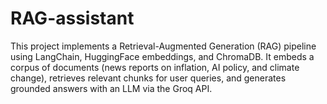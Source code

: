 # RAG-assistant
This project implements a Retrieval-Augmented Generation (RAG) pipeline using LangChain, HuggingFace embeddings, and ChromaDB. It embeds a corpus of documents (news reports on inflation, AI policy, and climate change), retrieves relevant chunks for user queries, and generates grounded answers with an LLM via the Groq API.
